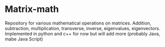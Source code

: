 # Matrix-math
Repository for various mathematical operations on matrices. Addition, subtraction, multiplication, transverse, inverse, eigenvalues, eigenvectors. Implemented in python and c++ for now but will add more (probably Java, mabe Java Script)
